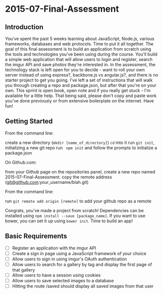 # 2015-07-Final-Assessment

## Introduction

You've spent the past 5 weeks learning about JavaScript, Node.js, various frameworks, databases and web protocols. Time to put it all together. The goal of this final assessment is to build an application from scratch using the tools and technologies you've been using during the course. You'll build a simple web application that will allow users to login and register, search the imgur API and save photos they're interested in. In the assessment, the technology stack is left open for you to decide - want to roll your own server instead of using express?, backbone.js vs angular.js?, and there is no starter project to get you going. I've left a set of instructions that will walk you through creating a repo and package.json, but after that you're on your own. This sprint is open book, open note and if you really get stuck - I'm available for a little help. That being said, please don't copy and paste work you've done previously or from extensive boilerplate on the internet. Have fun!

## Getting Started

From the command line: 

  create a new directory (```mkdir [name_of_directory]```)
  ```cd``` into it
  run ```git init```, initializing a new git repo
  run ``` npm init``` and follow the prompts to initialize a package.json
  
On Github.com:
  
  from your Github page on the repositories panel, create a new repo named 2015-07-Final-Assessment.
  copy the remote address (git@github.com:your_username/blah.git)
  
From the command line:
  
  run ```git remote add origin [remote]``` to add your github repo as a remote
  
Congrats, you've made a project from scratch! Dependencies can be installed using ```npm install --save [package_name]```. If you want to use bower, you can set it up using ```bower init```. Time to build an app!

## Basic Requirements

  - [ ] Register an application with the imgur API
  - [ ] Create a sign in page using a JavaScript framework of your choice
  - [ ] Allow users to sign in using imgur's OAuth authentication
  - [ ] Allow users to search for a gallery by tag and display the first page of that gallery
  - [ ] Allow users to have a session using cookies
  - [ ] Allow users to save selected images to a database
  - [ ] Hitting the route /saved should display all saved images from that user
